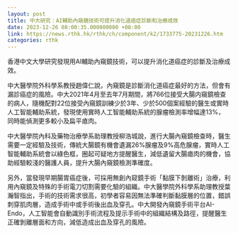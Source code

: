 ```yaml
---
layout: post
title: 中大研究：AI輔助內窺鏡技術可提升消化道癌症診斷和治療成效
date: 2023-12-26 08:00:35.000000000 +08:00
link: https://news.rthk.hk/rthk/ch/component/k2/1733775-20231226.htm
categories: rthk
---
```


香港中文大學研究發現用AI輔助內窺鏡技術，可以提升消化道癌症的診斷及治療成效。

中大醫學院外科學系教授趙偉仁說，內窺鏡是診斷消化道癌症最好的方法，但會有漏診癌症的風險。中大2021年4月至去年7月期間，將766位接受大腸内窺鏡檢查的病人，隨機配對22位接受內窺鏡訓練少於3年、少於500個案經驗的醫生或實時人工智能輔助系統，發現使用實時人工智能輔助系統的腺瘤檢測率增幅達13%，同時能偵測更多較小及扁平瘜肉。

中大醫學院內科及藥物治療學系助理教授柳浩城說，進行大腸內窺鏡檢查時，醫生需要一定經驗及技術，傳統大腸鏡有機會遺漏26%腺瘤及9%高危腺瘤，實時人工智能輔助系統會以綠色框，圈起可疑地方提醒醫生，減低遺留大腸瘜肉的機會，協助經驗較淺的醫護人員，提升大腸內窺鏡檢測準確度。

另外，當發現早期腸胃癌症後，可採用無創內窥鏡手術「黏膜下剝離術」治療，利用內窺鏡及特殊的手術電刀切割需要化驗的組織。中大醫學院外科學系助理教授葉瀚智指出，手術的技術需求很高，初學者容易因無法準確判斷黏膜層的位置，錯誤刺穿肌肉層，造成手術中或手術後出血及穿孔。中大開發內窺鏡手術平台AI-Endo，人工智能會自動識別手術流程及提示手術中的組織結構及路徑，提醒醫生正確剝離層面和方向，減低造成出血及穿孔的風險。
